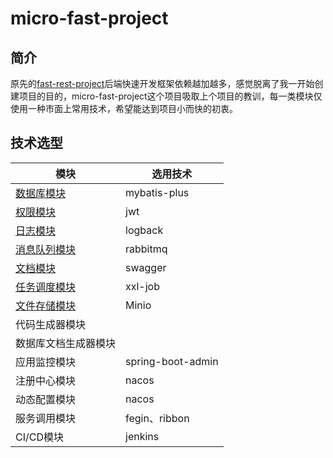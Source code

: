 # micro-fast-project
## 简介

原先的[fast-rest-project](https://github.com/shoufengsfsf/fast-rest-project)后端快速开发框架依赖越加越多，感觉脱离了我一开始创建项目的目的，micro-fast-project这个项目吸取上个项目的教训，每一类模块仅使用一种市面上常用技术，希望能达到项目小而快的初衷。

## 技术选型

| 模块                                                         | 选用技术          |
| ------------------------------------------------------------ | ----------------- |
| [数据库模块](https://github.com/shoufengsfsf/micro-fast-project/tree/develop/micro-fast-db/micro-fast-mybatis-plus-starter) | mybatis-plus      |
| [权限模块](https://github.com/shoufengsfsf/micro-fast-project/tree/develop/micro-fast-auth) | jwt               |
| [日志模块](https://github.com/shoufengsfsf/micro-fast-project/tree/develop/micro-fast-log/micro-fast-log-starter) | logback           |
| [消息队列模块](https://github.com/shoufengsfsf/micro-fast-project/tree/develop/micro-fast-mq/micro-fast-mq-rabbit-starter) | rabbitmq          |
| [文档模块](https://github.com/shoufengsfsf/micro-fast-project/tree/develop/micro-fast-doc/micro-fast-swagger-starter) | swagger           |
| [任务调度模块](https://github.com/shoufengsfsf/micro-fast-project/tree/develop/micro-fast-job/micro-fast-job-xxl-starter) | xxl-job           |
| [文件存储模块](https://github.com/shoufengsfsf/micro-fast-project/tree/develop/micro-fast-file/micro-fast-file-minio-starter) | Minio             |
| 代码生成器模块                                               |                   |
| 数据库文档生成器模块                                         |                   |
| 应用监控模块                                                 | spring-boot-admin |
| 注册中心模块                                                 | nacos             |
| 动态配置模块                                                 | nacos             |
| 服务调用模块                                                 | fegin、ribbon     |
| CI/CD模块                                                    | jenkins           |

